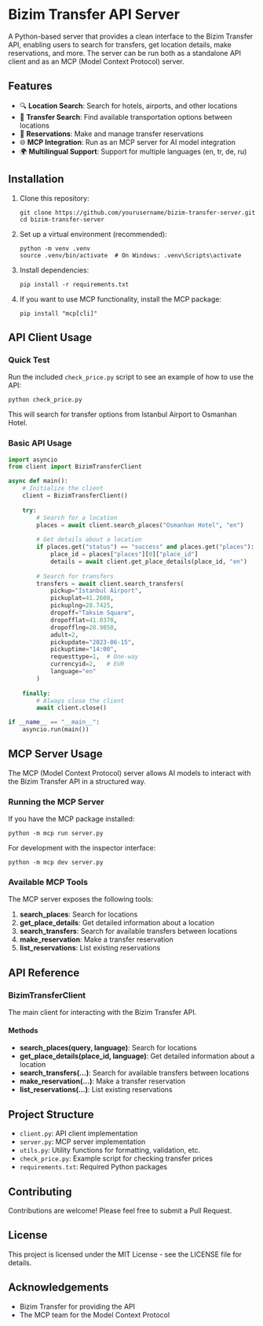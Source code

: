 # Bizim Transfer API Server

A Python-based server that provides a clean interface to the Bizim Transfer API, enabling users to search for transfers, get location details, make reservations, and more. The server can be run both as a standalone API client and as an MCP (Model Context Protocol) server.

## Features

- 🔍 **Location Search**: Search for hotels, airports, and other locations
- 🚕 **Transfer Search**: Find available transportation options between locations
- 📝 **Reservations**: Make and manage transfer reservations
- 🌐 **MCP Integration**: Run as an MCP server for AI model integration
- 🌍 **Multilingual Support**: Support for multiple languages (en, tr, de, ru)

## Installation

1. Clone this repository:
   ```
   git clone https://github.com/yourusername/bizim-transfer-server.git
   cd bizim-transfer-server
   ```

2. Set up a virtual environment (recommended):
   ```
   python -m venv .venv
   source .venv/bin/activate  # On Windows: .venv\Scripts\activate
   ```

3. Install dependencies:
   ```
   pip install -r requirements.txt
   ```

4. If you want to use MCP functionality, install the MCP package:
   ```
   pip install "mcp[cli]"
   ```

## API Client Usage

### Quick Test

Run the included `check_price.py` script to see an example of how to use the API:

```
python check_price.py
```

This will search for transfer options from Istanbul Airport to Osmanhan Hotel.

### Basic API Usage

```python
import asyncio
from client import BizimTransferClient

async def main():
    # Initialize the client
    client = BizimTransferClient()
    
    try:
        # Search for a location
        places = await client.search_places("Osmanhan Hotel", "en")
        
        # Get details about a location
        if places.get("status") == "success" and places.get("places"):
            place_id = places["places"][0]["place_id"]
            details = await client.get_place_details(place_id, "en")
        
        # Search for transfers
        transfers = await client.search_transfers(
            pickup="Istanbul Airport",
            pickuplat=41.2608,
            pickuplng=28.7425,
            dropoff="Taksim Square",
            dropofflat=41.0370,
            dropofflng=28.9850,
            adult=2,
            pickupdate="2023-06-15",
            pickuptime="14:00",
            requesttype=1,  # One-way
            currencyid=2,   # EUR
            language="en"
        )
        
    finally:
        # Always close the client
        await client.close()

if __name__ == "__main__":
    asyncio.run(main())
```

## MCP Server Usage

The MCP (Model Context Protocol) server allows AI models to interact with the Bizim Transfer API in a structured way.

### Running the MCP Server

If you have the MCP package installed:

```
python -m mcp run server.py
```

For development with the inspector interface:

```
python -m mcp dev server.py
```

### Available MCP Tools

The MCP server exposes the following tools:

1. **search_places**: Search for locations
2. **get_place_details**: Get detailed information about a location
3. **search_transfers**: Search for available transfers between locations
4. **make_reservation**: Make a transfer reservation
5. **list_reservations**: List existing reservations

## API Reference

### BizimTransferClient

The main client for interacting with the Bizim Transfer API.

#### Methods

- **search_places(query, language)**: Search for locations
- **get_place_details(place_id, language)**: Get detailed information about a location
- **search_transfers(...)**: Search for available transfers between locations
- **make_reservation(...)**: Make a transfer reservation
- **list_reservations(...)**: List existing reservations

## Project Structure

- `client.py`: API client implementation
- `server.py`: MCP server implementation
- `utils.py`: Utility functions for formatting, validation, etc.
- `check_price.py`: Example script for checking transfer prices
- `requirements.txt`: Required Python packages

## Contributing

Contributions are welcome! Please feel free to submit a Pull Request.

## License

This project is licensed under the MIT License - see the LICENSE file for details.

## Acknowledgements

- Bizim Transfer for providing the API
- The MCP team for the Model Context Protocol
